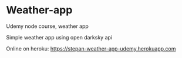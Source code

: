 # Weather-app
Udemy node course, weather app

Simple weather app using open darksky api

Online on heroku: https://stepan-weather-app-udemy.herokuapp.com
